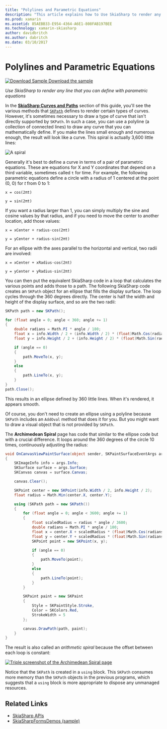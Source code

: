 ```yaml
---
title: "Polylines and Parametric Equations"
description: "This article explains how to Use SkiaSharp to render any line that you can define with parametric equations, and demonstrates this with sample code."
ms.prod: xamarin
ms.assetid: 85AEBB33-E954-4364-A6E1-808FAB197BEE
ms.technology: xamarin-skiasharp
author: davidbritch
ms.author: dabritch
ms.date: 03/10/2017
---
```


# Polylines and Parametric Equations

[![Download Sample](~/media/shared/download.png) Download the sample](https://docs.microsoft.com/samples/xamarin/xamarin-forms-samples/skiasharpforms-demos)

_Use SkiaSharp to render any line that you can define with parametric equations_

In the [**SkiaSharp Curves and Paths**](../curves/index.md) section of this guide, you'll see the various methods that [`SKPath`](xref:SkiaSharp.SKPath) defines to render certain types of curves. However, it's sometimes necessary to draw a type of curve that isn't directly supported by `SKPath`. In such a case, you can use a polyline (a collection of connected lines) to draw any curve that you can mathematically define. If you make the lines small enough and numerous enough, the result will look like a curve. This spiral is actually 3,600 little lines:

![](polylines-images/spiralexample.png "A spiral")

Generally it's best to define a curve in terms of a pair of parametric equations. These are equations for X and Y coordinates that depend on a third variable, sometimes called `t` for time. For example, the following parametric equations define a circle with a radius of 1 centered at the point (0, 0) for *t* from 0 to 1:

`x = cos(2πt)`

`y = sin(2πt)`

 If you want a radius larger than 1, you can simply multiply the sine and cosine values by that radius, and if you need to move the center to another location, add those values:

`x = xCenter + radius·cos(2πt)`

`y = yCenter + radius·sin(2πt)`

For an ellipse with the axes parallel to the horizontal and vertical, two radii are involved:

`x = xCenter + xRadius·cos(2πt)`

`y = yCenter + yRadius·sin(2πt)`

You can then put the equivalent SkiaSharp code in a loop that calculates the various points and adds those to a path. The following SkiaSharp code creates an `SKPath` object for an ellipse that fills the display surface. The loop cycles through the 360 degrees directly. The center is half the width and height of the display surface, and so are the two radii:

```csharp
SKPath path = new SKPath();

for (float angle = 0; angle < 360; angle += 1)
{
    double radians = Math.PI * angle / 180;
    float x = info.Width / 2 + (info.Width / 2) * (float)Math.Cos(radians);
    float y = info.Height / 2 + (info.Height / 2) * (float)Math.Sin(radians);

    if (angle == 0)
    {
        path.MoveTo(x, y);
    }
    else
    {
        path.LineTo(x, y);
    }
}
path.Close();
```

This results in an ellipse defined by 360 little lines. When it's rendered, it appears smooth.

Of course, you don't need to create an ellipse using a polyline because `SKPath` includes an `AddOval` method that does it for you. But you might want to draw a visual object that is not provided by `SKPath`.

The **Archimedean Spiral** page has code that similar to the ellipse code but with a crucial difference. It loops around the 360 degrees of the circle 10 times, continuously adjusting the radius:

```csharp
void OnCanvasViewPaintSurface(object sender, SKPaintSurfaceEventArgs args)
{
    SKImageInfo info = args.Info;
    SKSurface surface = args.Surface;
    SKCanvas canvas = surface.Canvas;

    canvas.Clear();

    SKPoint center = new SKPoint(info.Width / 2, info.Height / 2);
    float radius = Math.Min(center.X, center.Y);

    using (SKPath path = new SKPath())
    {
        for (float angle = 0; angle < 3600; angle += 1)
        {
            float scaledRadius = radius * angle / 3600;
            double radians = Math.PI * angle / 180;
            float x = center.X + scaledRadius * (float)Math.Cos(radians);
            float y = center.Y + scaledRadius * (float)Math.Sin(radians);
            SKPoint point = new SKPoint(x, y);

            if (angle == 0)
            {
                path.MoveTo(point);
            }
            else
            {
                path.LineTo(point);
            }
        }

        SKPaint paint = new SKPaint
        {
            Style = SKPaintStyle.Stroke,
            Color = SKColors.Red,
            StrokeWidth = 5
        };

        canvas.DrawPath(path, paint);
    }
}
```

The result is also called an *arithmetic spiral* because the offset between each loop is constant:

[![](polylines-images/archimedeanspiral-small.png "Triple screenshot of the Archimedean Spiral page")](polylines-images/archimedeanspiral-large.png#lightbox "Triple screenshot of the Archimedean Spiral page")

Notice that the `SKPath` is created in a `using` block. This `SKPath` consumes more memory than the `SKPath` objects in the previous programs, which suggests that a `using` block is more appropriate to dispose any unmanaged resources.


## Related Links

- [SkiaSharp APIs](https://docs.microsoft.com/dotnet/api/skiasharp)
- [SkiaSharpFormsDemos (sample)](https://docs.microsoft.com/samples/xamarin/xamarin-forms-samples/skiasharpforms-demos)
